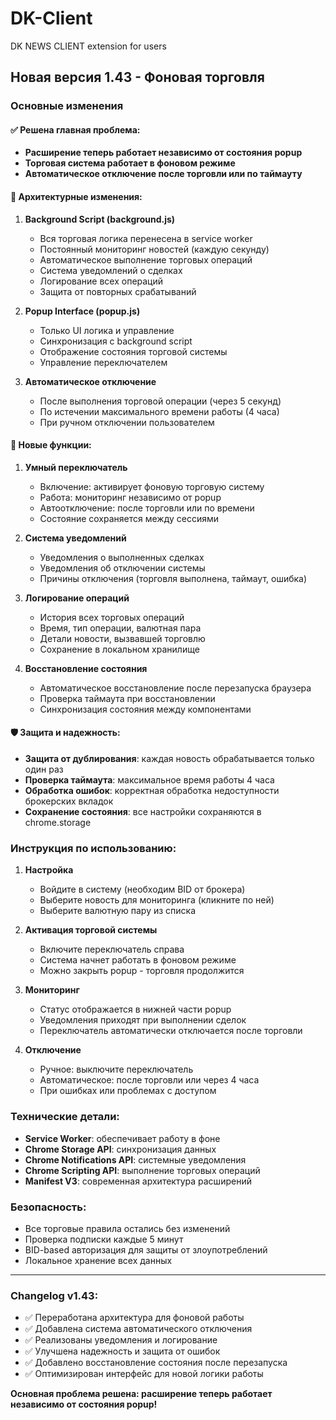 # DK-Client
DK NEWS CLIENT extension for users

## Новая версия 1.43 - Фоновая торговля

### Основные изменения

#### ✅ Решена главная проблема:
- **Расширение теперь работает независимо от состояния popup**
- **Торговая система работает в фоновом режиме**
- **Автоматическое отключение после торговли или по таймауту**

#### 🔧 Архитектурные изменения:

1. **Background Script (background.js)**
   - Вся торговая логика перенесена в service worker
   - Постоянный мониторинг новостей (каждую секунду)
   - Автоматическое выполнение торговых операций
   - Система уведомлений о сделках
   - Логирование всех операций
   - Защита от повторных срабатываний

2. **Popup Interface (popup.js)**
   - Только UI логика и управление
   - Синхронизация с background script
   - Отображение состояния торговой системы
   - Управление переключателем

3. **Автоматическое отключение**
   - После выполнения торговой операции (через 5 секунд)
   - По истечении максимального времени работы (4 часа)
   - При ручном отключении пользователем

#### 🚀 Новые функции:

1. **Умный переключатель**
   - Включение: активирует фоновую торговую систему
   - Работа: мониторинг независимо от popup
   - Автоотключение: после торговли или по времени
   - Состояние сохраняется между сессиями

2. **Система уведомлений**
   - Уведомления о выполненных сделках
   - Уведомления об отключении системы
   - Причины отключения (торговля выполнена, таймаут, ошибка)

3. **Логирование операций**
   - История всех торговых операций
   - Время, тип операции, валютная пара
   - Детали новости, вызвавшей торговлю
   - Сохранение в локальном хранилище

4. **Восстановление состояния**
   - Автоматическое восстановление после перезапуска браузера
   - Проверка таймаута при восстановлении
   - Синхронизация состояния между компонентами

#### 🛡️ Защита и надежность:

- **Защита от дублирования**: каждая новость обрабатывается только один раз
- **Проверка таймаута**: максимальное время работы 4 часа
- **Обработка ошибок**: корректная обработка недоступности брокерских вкладок
- **Сохранение состояния**: все настройки сохраняются в chrome.storage

### Инструкция по использованию:

1. **Настройка**
   - Войдите в систему (необходим BID от брокера)
   - Выберите новость для мониторинга (кликните по ней)
   - Выберите валютную пару из списка

2. **Активация торговой системы**
   - Включите переключатель справа
   - Система начнет работать в фоновом режиме
   - Можно закрыть popup - торговля продолжится

3. **Мониторинг**
   - Статус отображается в нижней части popup
   - Уведомления приходят при выполнении сделок
   - Переключатель автоматически отключается после торговли

4. **Отключение**
   - Ручное: выключите переключатель
   - Автоматическое: после торговли или через 4 часа
   - При ошибках или проблемах с доступом

### Технические детали:

- **Service Worker**: обеспечивает работу в фоне
- **Chrome Storage API**: синхронизация данных
- **Chrome Notifications API**: системные уведомления
- **Chrome Scripting API**: выполнение торговых операций
- **Manifest V3**: современная архитектура расширений

### Безопасность:

- Все торговые правила остались без изменений
- Проверка подписки каждые 5 минут
- BID-based авторизация для защиты от злоупотреблений
- Локальное хранение всех данных

---

### Changelog v1.43:

- ✅ Переработана архитектура для фоновой работы
- ✅ Добавлена система автоматического отключения
- ✅ Реализованы уведомления и логирование
- ✅ Улучшена надежность и защита от ошибок
- ✅ Добавлено восстановление состояния после перезапуска
- ✅ Оптимизирован интерфейс для новой логики работы

**Основная проблема решена: расширение теперь работает независимо от состояния popup!**
